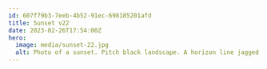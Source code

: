 ```yaml
---
id: 607f79b3-7eeb-4b52-91ec-698185201afd
title: Sunset v22
date: 2023-02-26T17:54:00Z
hero:
  image: media/sunset-22.jpg
  alt: Photo of a sunset. Pitch black landscape. A horizon line jagged by trees in a forest peeking up. The sky is light blue with a bunch of dark clouds. The top of the orange sun is barely visible above the horizon. It kinda looks like the forest is on fire.
---
```

